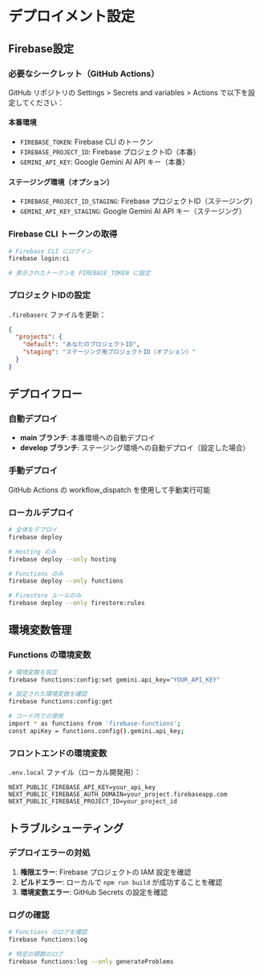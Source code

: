 # デプロイメント設定

## Firebase設定

### 必要なシークレット（GitHub Actions）

GitHub リポジトリの Settings > Secrets and variables > Actions で以下を設定してください：

#### 本番環境
- `FIREBASE_TOKEN`: Firebase CLI のトークン
- `FIREBASE_PROJECT_ID`: Firebase プロジェクトID（本番）
- `GEMINI_API_KEY`: Google Gemini AI API キー（本番）

#### ステージング環境（オプション）
- `FIREBASE_PROJECT_ID_STAGING`: Firebase プロジェクトID（ステージング）
- `GEMINI_API_KEY_STAGING`: Google Gemini AI API キー（ステージング）

### Firebase CLI トークンの取得

```bash
# Firebase CLI にログイン
firebase login:ci

# 表示されたトークンを FIREBASE_TOKEN に設定
```

### プロジェクトIDの設定

`.firebaserc` ファイルを更新：

```json
{
  "projects": {
    "default": "あなたのプロジェクトID",
    "staging": "ステージング用プロジェクトID（オプション）"
  }
}
```

## デプロイフロー

### 自動デプロイ

- **main ブランチ**: 本番環境への自動デプロイ
- **develop ブランチ**: ステージング環境への自動デプロイ（設定した場合）

### 手動デプロイ

GitHub Actions の workflow_dispatch を使用して手動実行可能

### ローカルデプロイ

```bash
# 全体をデプロイ
firebase deploy

# Hosting のみ
firebase deploy --only hosting

# Functions のみ
firebase deploy --only functions

# Firestore ルールのみ
firebase deploy --only firestore:rules
```

## 環境変数管理

### Functions の環境変数

```bash
# 環境変数を設定
firebase functions:config:set gemini.api_key="YOUR_API_KEY"

# 設定された環境変数を確認
firebase functions:config:get

# コード内での使用
import * as functions from 'firebase-functions';
const apiKey = functions.config().gemini.api_key;
```

### フロントエンドの環境変数

`.env.local` ファイル（ローカル開発用）：
```
NEXT_PUBLIC_FIREBASE_API_KEY=your_api_key
NEXT_PUBLIC_FIREBASE_AUTH_DOMAIN=your_project.firebaseapp.com
NEXT_PUBLIC_FIREBASE_PROJECT_ID=your_project_id
```

## トラブルシューティング

### デプロイエラーの対処

1. **権限エラー**: Firebase プロジェクトの IAM 設定を確認
2. **ビルドエラー**: ローカルで `npm run build` が成功することを確認
3. **環境変数エラー**: GitHub Secrets の設定を確認

### ログの確認

```bash
# Functions のログを確認
firebase functions:log

# 特定の関数のログ
firebase functions:log --only generateProblems
```